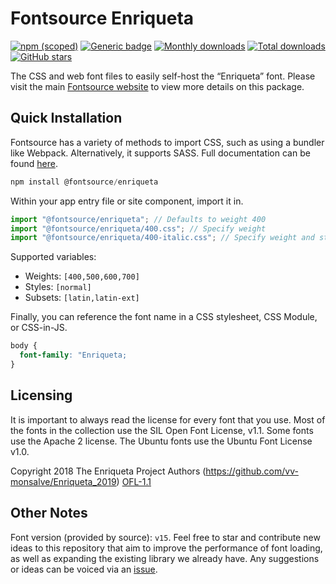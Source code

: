 # Fontsource Enriqueta

[![npm (scoped)](https://img.shields.io/npm/v/@fontsource/enriqueta?color=brightgreen)](https://www.npmjs.com/package/@fontsource/enriqueta) [![Generic badge](https://img.shields.io/badge/fontsource-passing-brightgreen)](https://github.com/fontsource/fontsource) [![Monthly downloads](https://badgen.net/npm/dm/@fontsource/enriqueta)](https://github.com/fontsource/fontsource) [![Total downloads](https://badgen.net/npm/dt/@fontsource/enriqueta)](https://github.com/fontsource/fontsource) [![GitHub stars](https://img.shields.io/github/stars/fontsource/fontsource.svg?style=social&label=Star)](https://github.com/fontsource/fontsource/stargazers)

The CSS and web font files to easily self-host the “Enriqueta” font. Please visit the main [Fontsource website](https://fontsource.org/fonts/enriqueta) to view more details on this package.

## Quick Installation

Fontsource has a variety of methods to import CSS, such as using a bundler like Webpack. Alternatively, it supports SASS. Full documentation can be found [here](https://fontsource.org/docs/getting-started/introduction).

```javascript
npm install @fontsource/enriqueta
```

Within your app entry file or site component, import it in.

```javascript
import "@fontsource/enriqueta"; // Defaults to weight 400
import "@fontsource/enriqueta/400.css"; // Specify weight
import "@fontsource/enriqueta/400-italic.css"; // Specify weight and style

```

Supported variables:
- Weights: `[400,500,600,700]`
- Styles: `[normal]`
- Subsets: `[latin,latin-ext]`

Finally, you can reference the font name in a CSS stylesheet, CSS Module, or CSS-in-JS.

```css
body {
  font-family: "Enriqueta;
}
```

## Licensing
It is important to always read the license for every font that you use.
Most of the fonts in the collection use the SIL Open Font License, v1.1. Some fonts use the Apache 2 license. The Ubuntu fonts use the Ubuntu Font License v1.0.

Copyright 2018 The Enriqueta Project Authors (https://github.com/vv-monsalve/Enriqueta_2019)
[OFL-1.1](http://scripts.sil.org/OFL)

## Other Notes
Font version (provided by source): `v15`.
Feel free to star and contribute new ideas to this repository that aim to improve the performance of font loading, as well as expanding the existing library we already have. Any suggestions or ideas can be voiced via an [issue](https://github.com/fontsource/fontsource/issues).